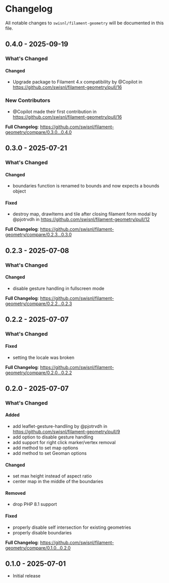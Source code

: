 # Changelog

All notable changes to `swisnl/filament-geometry` will be documented in this file.

## 0.4.0 - 2025-09-19

### What's Changed

#### Changed

* Upgrade package to Filament 4.x compatibility by @Copilot in https://github.com/swisnl/filament-geometry/pull/16

### New Contributors

* @Copilot made their first contribution in https://github.com/swisnl/filament-geometry/pull/16

**Full Changelog**: https://github.com/swisnl/filament-geometry/compare/0.3.0...0.4.0

## 0.3.0 - 2025-07-21

### What's Changed

#### Changed

* boundaries function is renamed to bounds and now expects a bounds object

#### Fixed

* destroy map, drawItems and tile after closing filament form modal by @pjotrvdh in https://github.com/swisnl/filament-geometry/pull/12

**Full Changelog**: https://github.com/swisnl/filament-geometry/compare/0.2.3...0.3.0

## 0.2.3 - 2025-07-08

### What's Changed

#### Changed

* disable gesture handling in fullscreen mode

**Full Changelog**: https://github.com/swisnl/filament-geometry/compare/0.2.2...0.2.3

## 0.2.2 - 2025-07-07

### What's Changed

#### Fixed

* setting the locale was broken

**Full Changelog**: https://github.com/swisnl/filament-geometry/compare/0.2.0...0.2.2

## 0.2.0 - 2025-07-07

### What's Changed

#### Added

* add leaflet-gesture-handling by @pjotrvdh in https://github.com/swisnl/filament-geometry/pull/9
* add option to disable gesture handling
* add support for right click marker/vertex removal
* add method to set map options
* add method to set Geoman options

#### Changed

* set max height instead of aspect ratio
* center map in the middle of the boundaries

#### Removed

* drop PHP 8.1 support

#### Fixed

* properly disable self intersection for existing geometries
* properly disable boundaries

**Full Changelog**: https://github.com/swisnl/filament-geometry/compare/0.1.0...0.2.0

## 0.1.0 - 2025-07-01

* Initial release
